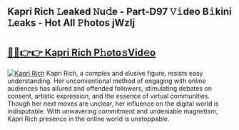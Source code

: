 ## Kapri Rich 𝙻eaked 𝙽u𝚍e - Part-D97 𝚅𝚒deo B𝚒kini 𝙻eaks - Hot All 𝙿hotos jWzIj

# <h2><a href="http://ld3lewl.urlbe.top/?page=Kapri+Rich">🔗🔗👉👉 Kapri Rich P𝚑oto𝚜Vid𝚎o</a></h2>

[![Kapri Rich](https://i.imgur.com/eBuTRDB.gif)](http://ld3lewl.urlbe.top/?page=Kapri+Rich)
Kapri Rich, a complex and elusive figure, resists easy understanding. Her unconventional method of engaging with online audiences has allured and offended followers, stimulating debates on consent, artistic expression, and the essence of virtual communities. Though her next moves are unclear, her influence on the digital world is indisputable. With unwavering commitment and undeniable magnetism, Kapri Rich presence in the online world is unstoppable.

